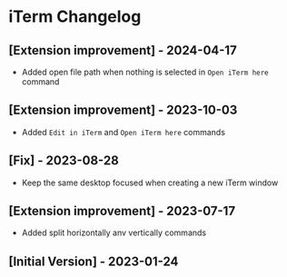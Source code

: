 # iTerm Changelog

## [Extension improvement] - 2024-04-17
- Added open file path when nothing is selected in `Open iTerm here` command

## [Extension improvement] - 2023-10-03
- Added `Edit in iTerm` and `Open iTerm here` commands

## [Fix] - 2023-08-28
- Keep the same desktop focused when creating a new iTerm window

## [Extension improvement] - 2023-07-17
- Added split horizontally anv vertically commands

## [Initial Version] - 2023-01-24
